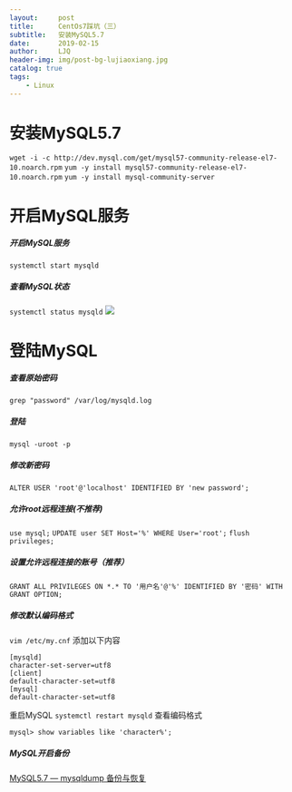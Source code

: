 ```yaml
---
layout:     post
title:      CentOs7踩坑（三）
subtitle:   安装MySQL5.7
date:       2019-02-15
author:     LJQ
header-img: img/post-bg-lujiaoxiang.jpg
catalog: true
tags:
    - Linux 
---
```


# 安装MySQL5.7
```wget -i -c http://dev.mysql.com/get/mysql57-community-release-el7-10.noarch.rpm```
```yum -y install mysql57-community-release-el7-10.noarch.rpm```
```yum -y install mysql-community-server```
# 开启MySQL服务
##### 开启MySQL服务
```systemctl start mysqld```
##### 查看MySQL状态
```systemctl status mysqld```
![](https://upload-images.jianshu.io/upload_images/15504753-81061f63a3ee418a.png?imageMogr2/auto-orient/strip%7CimageView2/2/w/1240)

# 登陆MySQL
##### 查看原始密码
```grep "password" /var/log/mysqld.log```
##### 登陆
```mysql -uroot -p```
##### 修改新密码
```ALTER USER 'root'@'localhost' IDENTIFIED BY 'new password';```

##### 允许root远程连接(不推荐)
```use mysql;```
```UPDATE user SET Host='%' WHERE User='root';```
```flush privileges;```

##### 设置允许远程连接的账号（推荐）
```GRANT ALL PRIVILEGES ON *.* TO '用户名'@'%' IDENTIFIED BY '密码' WITH GRANT OPTION;```

##### 修改默认编码格式
```vim /etc/my.cnf```
添加以下内容
```
[mysqld]
character-set-server=utf8
[client]
default-character-set=utf8
[mysql]
default-character-set=utf8
```
重启MySQL
```systemctl restart mysqld```
查看编码格式
```
mysql> show variables like 'character%';
```
##### MySQL开启备份
[MySQL5.7 — mysqldump 备份与恢复](https://blog.csdn.net/mashuai720/article/details/83347029)